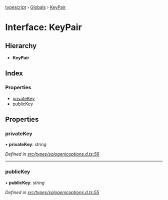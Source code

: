 [typescript](../README.md) › [Globals](../globals.md) › [KeyPair](keypair.md)

# Interface: KeyPair

## Hierarchy

* **KeyPair**

## Index

### Properties

* [privateKey](keypair.md#privatekey)
* [publicKey](keypair.md#publickey)

## Properties

###  privateKey

• **privateKey**: *string*

*Defined in [src/types/sologenicoptions.d.ts:56](https://github.com/sologenic/sologenic-xrpl-stream-js/blob/2cf7f25/src/types/sologenicoptions.d.ts#L56)*

___

###  publicKey

• **publicKey**: *string*

*Defined in [src/types/sologenicoptions.d.ts:55](https://github.com/sologenic/sologenic-xrpl-stream-js/blob/2cf7f25/src/types/sologenicoptions.d.ts#L55)*
